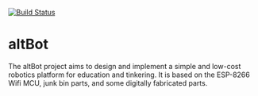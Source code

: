 [![Build Status](https://travis-ci.org/altLab/altBot.png)](https://travis-ci.org/altLab/altBot)

altBot
======

The altBot project aims to design and implement a simple and low-cost
robotics platform for education and tinkering. It is based on the
ESP-8266 Wifi MCU, junk bin parts, and some digitally fabricated parts.


